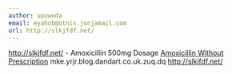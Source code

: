 ```yaml
---
author: upuwoda
email: eyahob@otnis.jonjamail.com
url: http://slkjfdf.net/
---
```


http://slkjfdf.net/ - Amoxicillin 500mg Dosage <a href="http://slkjfdf.net/">Amoxicillin Without Prescription</a> mke.yrjr.blog.dandart.co.uk.zuq.dq http://slkjfdf.net/